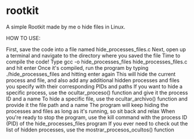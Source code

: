 # rootkit
A simple Rootkit made by me o hide files in Linux.

HOW TO USE: 

First, save the code into a file named hide_processes_files.c
Next, open up a terminal and navigate to the directory where you saved the file
Time to compile the code! Type gcc -o hide_processes_files hide_processes_files.c and hit enter
Once it's compiled, run the program by typing ./hide_processes_files and hitting enter again
This will hide the current process and file, and also add any additional hidden processes and files you specify with their corresponding PIDs and paths
If you want to hide a specific process, use the ocultar_proceso() function and give it the process ID and a name
To hide a specific file, use the ocultar_archivo() function and provide it the file path and a name
The program will keep hiding the processes and files as long as it's running, so sit back and relax
When you're ready to stop the program, use the kill command with the process ID (PID) of the hide_processes_files program
If you ever need to check out the list of hidden processes, use the mostrar_procesos_ocultos() function
